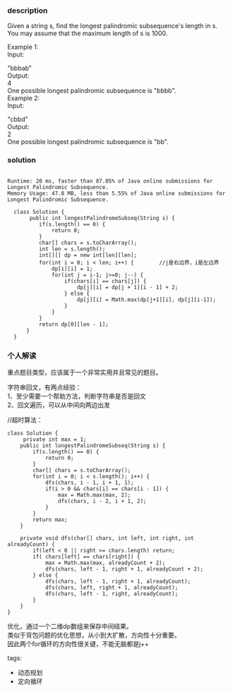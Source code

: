 ### description    
  Given a string s, find the longest palindromic subsequence's length in s. You may assume that the maximum length of s is 1000.  
    
  Example 1:  
  Input:  
    
  "bbbab"  
  Output:  
  4  
  One possible longest palindromic subsequence is "bbbb".  
  Example 2:  
  Input:  
    
  "cbbd"  
  Output:  
  2  
  One possible longest palindromic subsequence is "bb".  
### solution    
```    
  
Runtime: 20 ms, faster than 87.05% of Java online submissions for Longest Palindromic Subsequence.  
Memory Usage: 47.8 MB, less than 5.55% of Java online submissions for Longest Palindromic Subsequence.  
  
  class Solution {  
       public int longestPalindromeSubseq(String s) {  
          if(s.length() == 0) {  
              return 0;  
          }  
          char[] chars = s.toCharArray();  
          int len = s.length();  
          int[][] dp = new int[len][len];  
          for(int i = 0; i < len; i++) {        //j是右边界，i是左边界  
              dp[i][i] = 1;  
              for(int j = i-1; j>=0; j--) {  
                  if(chars[i] == chars[j]) {  
                      dp[j][i] = dp[j + 1][i - 1] + 2;  
                  } else {  
                      dp[j][i] = Math.max(dp[j+1][i], dp[j][i-1]);  
                  }  
              }  
          }  
          return dp[0][len - 1];  
      }  
  }  
```    
    
### 个人解读    
  重点题目类型，应该属于一个非常实用并且常见的题目。  
    
  字符串回文，有两点经验：  
  1、至少需要一个帮助方法，判断字符串是否是回文  
  2、回文遍历，可以从中间向两边出发  
    
  //超时算法：  
  ```  
  class Solution {  
       private int max = 1;  
      public int longestPalindromeSubseq(String s) {  
          if(s.length() == 0) {  
              return 0;  
          }  
          char[] chars = s.toCharArray();  
          for(int i = 0; i < s.length(); i++) {  
              dfs(chars, i - 1, i + 1, 1);  
              if(i > 0 && chars[i] == chars[i - 1]) {  
                  max = Math.max(max, 2);  
                  dfs(chars, i - 2, i + 1, 2);  
              }  
          }  
          return max;  
      }  
    
      private void dfs(char[] chars, int left, int right, int alreadyCount) {  
          if(left < 0 || right >= chars.length) return;  
          if( chars[left] == chars[right]) {  
              max = Math.max(max, alreadyCount + 2);  
              dfs(chars, left - 1, right + 1, alreadyCount + 2);  
          } else {  
              dfs(chars, left - 1, right + 1, alreadyCount);  
              dfs(chars, left, right + 1, alreadyCount);  
              dfs(chars, left - 1, right, alreadyCount);  
          }  
      }  
  }  
  ```  
    
  优化，通过一个二维dp数组来保存中间结果。  
  类似于背包问题的优化思想，从小到大扩散，方向性十分重要。  
  因此两个for循环的方向性很关键，不能无脑都是j++  
    
tags:    
  -  动态规划  
  -  定向循环  
